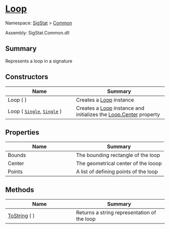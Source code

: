 # [Loop](./Loop.md)

Namespace: [SigStat]() > [Common](./README.md)

Assembly: SigStat.Common.dll

## Summary
Represents a loop in a signature

## Constructors

| Name | Summary | 
| --- | --- | 
| Loop (  )<div style="width: 200px">| Creates a [Loop](https://github.com/hargitomi97/sigstat/blob/master/docs/md/SigStat/Common/Loop.md) instance<div style="width: 200px">| <br>
| Loop ( [`Single`](https://docs.microsoft.com/en-us/dotnet/api/System.Single), [`Single`](https://docs.microsoft.com/en-us/dotnet/api/System.Single) )<div style="width: 200px">| Creates a [Loop](https://github.com/hargitomi97/sigstat/blob/master/docs/md/SigStat/Common/Loop.md) instance and initializes the [Loop.Center](https://github.com/hargitomi97/sigstat/blob/master/docs/md/SigStat/Common/Loop.md) property<div style="width: 200px">| <br>


## Properties

| Name | Summary | 
| --- | --- | 
| Bounds<div style="width: 200px">| The bounding rectangle of the loop<div style="width: 200px">| <br>
| Center<div style="width: 200px">| The geometrical center of the looop<div style="width: 200px">| <br>
| Points<div style="width: 200px">| A list of defining points of the loop<div style="width: 200px">| <br>


## Methods

| Name | Summary | 
| --- | --- | 
| [ToString](./Methods/Loop-100663342.md) (  )<div style="width: 200px">| Returns a string representation of the loop<div style="width: 200px">| <br>


